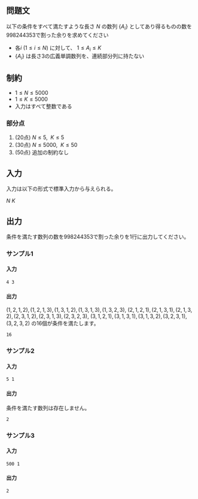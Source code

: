 ## 問題文

以下の条件をすべて満たすような長さ $N$ の数列 $\{A_i\}$ としてあり得るものの数を998244353で割った余りを求めてください

- 各$i~(1 \leq i \leq N)$ に対して、 $1 \le A_i \le K$
- $\{A_i\}$ は長さ3の広義単調数列を、連続部分列に持たない


## 制約

- $1 \leq N \leq 5000$
- $1 \leq K \leq 5000$
- 入力はすべて整数である

### 部分点

1. (20点) $N \leq 5,~~ K \leq 5$
1. (30点) $N \leq 5000,~~K \leq 50$
1. (50点) 追加の制約なし

## 入力

入力は以下の形式で標準入力から与えられる。
<div class="code-math">

$N$ $K$

</div>

## 出力

条件を満たす数列の数を998244353で割った余りを1行に出力してください。

### サンプル1
#### 入力
```
4 3
```

#### 出力

$(1, 2, 1, 2), (1, 2, 1, 3), (1, 3, 1, 2), (1, 3, 1, 3), (1, 3, 2, 3),$
$(2, 1, 2, 1), (2, 1, 3, 1), (2, 1, 3, 2), (2, 3, 1, 2), (2, 3, 1, 3), (2, 3, 2, 3),$
$(3, 1, 2, 1), (3, 1, 3, 1), (3, 1, 3, 2), (3, 2, 3, 1), (3, 2, 3, 2)$
の16個が条件を満たします。

```
16
```

### サンプル2
#### 入力
```
5 1
```
#### 出力

条件を満たす数列は存在しません。

```
2
```

### サンプル3
#### 入力
```
500 1
```

#### 出力
```
2
```
